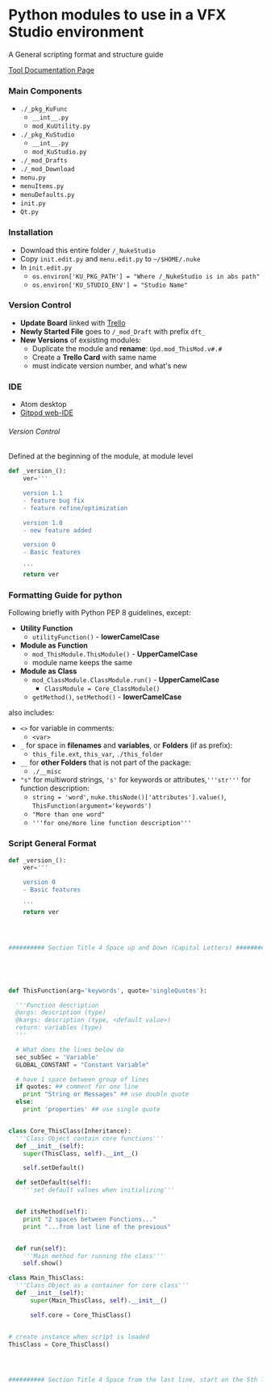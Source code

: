 # Python modules to use in a VFX Studio environment
A General scripting format and structure guide

[Tool Documentation Page](https://github.com/tianlunjiang/_NukeStudio/wiki)

### Main Components
  - `./_pkg_KuFunc`
    - `__int__.py`
    - `mod_KuUtility.py`
  - `./_pkg_KuStudio`
    - `__int__.py`
    - `mod_KuStudio.py`
  - `./_mod_Drafts`
  - `./_mod_Download`
  - `menu.py`
  - `menuItems.py`
  - `menuDefaults.py`
  - `init.py`
  - `Qt.py`

### Installation
  - Download this entire folder `/_NukeStudio`
  - Copy `init.edit.py` and `menu.edit.py` to `~/$HOME/.nuke`
  - In `init.edit.py`
    - `os.environ['KU_PKG_PATH'] = "Where /_NukeStudio is in abs path"`
    - `os.environ['KU_STUDIO_ENV'] = "Studio Name"`

### Version Control
  - **Update Board** linked with [Trello](https://trello.com/b/4FR8ZOcZ)
  - **Newly Started File** goes to `/_mod_Draft` with prefix `dft_`
  - **New Versions** of exsisting modules:
    - Duplicate the module and **rename**: `Upd.mod_ThisMod.v#.#`
    - Create a **Trello Card** with same name
    - must indicate version number, and what's new

### IDE
  - Atom desktop
  - [Gitpod web-IDE](https://gitpod.io/workspaces/)

###### Version Control
Defined at the beginning of the module, at module level
``` python
def _version_():
    ver='''

    version 1.1
    - feature bug fix
    - feature refine/optimization

    version 1.0
    - new feature added

    version 0
    - Basic features

    '''
    return ver
```


### Formatting Guide for python
Following briefly with Python PEP 8 guidelines, except:

- **Utility Function**
  - `utilityFunction()` - **lowerCamelCase**
- **Module as Function**
  - `mod_ThisModule.ThisModule()` - **UpperCamelCase**
  - module name keeps the same
- **Module as Class**
  - `mod_ClassModule.ClassModule.run()` - **UpperCamelCase**
    - `ClassModule = Core_ClassModule()`
  - `getMethod()`, `setMethod()` - **lowerCamelCase**



also includes:
- `<>` for variable in comments:
  - `<var>`
- `_` for space in **filenames** and **variables**, or **Folders** (if as prefix):
  - `this_file.ext`, `this_var`, `./this_folder`
- `__` for **other Folders** that is not part of the package:
  - `./__misc`
- `"s"` for multiword strings, `'s'` for keywords or attributes,`'''str'''` for function description:
  - `string = 'word'`, `nuke.thisNode()['attributes'].value()`, `ThisFunction(argument='keywords')`
  - `"More than one word"`
  - `'''for one/more line function description'''`


### Script General Format
```python
def _version_():
    ver='''

    version 0
    - Basic features

    '''
    return ver




########## Section Title 4 Space up and Down (Capital Letters) ##########





def ThisFunction(arg='keywords', quote='singleQuotes'):

  '''Function description
  @args: description (type)
  @kargs: description (type, <default value>)
  return: variables (type)
  '''

  # What does the lines below do
  sec_subSec = 'Variable'
  GLOBAL_CONSTANT = "Constant Variable"

  # have 1 space between group of lines
  if quotes: ## comment for one line
    print "String or Messages" ## use double quote
  else:
    print 'properties' ## use single quote


class Core_ThisClass(Inheritance):
  '''Class Object contain core functions'''
  def __init__(self):
    super(ThisClass, self).__int__()

    self.setDefault()

  def setDefault(self):
    '''set default values when initializing'''


  def itsMethod(self):
    print "2 spaces between Functions..."
    print "...from last line of the previous"


  def run(self):
    '''Main method for running the class'''
    self.show()

class Main_ThisClass:
  '''Class Object as a container for core class'''
  def __init__(self):
      super(Main_ThisClass, self).__init__()

      self.core = Core_ThisClass()


# create instance when script is loaded
ThisClass = Core_ThisClass()




########## Section Title 4 Space from the last line, start on the 5th line ##########





```
